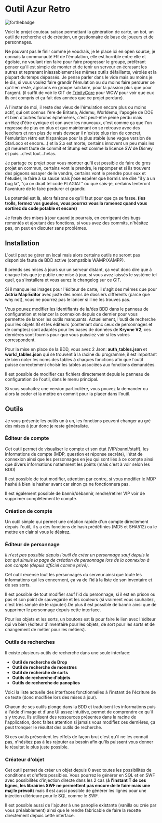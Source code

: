 # Outil Azur Retro

![forthebadge](https://forthebadge.com/images/badges/made-with-c-sharp.svg)

Voici le projet couteau suisse permettant la génération de carte, un bot, un outil de recherche et de création, un gestionnaire de base de joueurs et de personnages.

Ne pouvant pas le finir comme je voudrais, je le place ici en open source, je connais la communauté FR de l'émulation, elle est horrible entre elle et égoïste, ne voulant rien faire pour faire progresser le groupe, préférant penser qu'il est simple de monter et de tenir un serveur en écrasant les autres et reprenant inlassablement les mêmes outils défaillants, vérolés et la plupart du temps dépassés.
Je pense parler dans le vide mais au moins je le dis, si vous voulez faire grandir l'émulation ou du moins faire perdurer ce qu'il en reste, agissons en groupe solidaire, pour la passion plus que pour l'argent.
(il suffit de voir le GIT de [TrinityCore](https://github.com/TrinityCore/TrinityCore) pour WOW pour voir que eux ils ont compris et ça fait des années que ce projet perdure).

A l'instar de moi, il reste des vieux de l'émulation encore plus ou moins actif, qui ont connus l'ère de Britana, Aidemu, Worldemu, l'apogée de DOE et bien d'autres forums éphémères, c'est peut-être peine perdu mais arrêtez d'être cynique et con avec les nouveaux, c'est comme ça que l'on regresse de plus en plus et que maintenant on se retrouve avec des leechers et non plus de vrais devscar il n'existe plus rien de concret, l'émulation rétro est hispanique pour la plus stable (une vague version de StarLoco et encore...) et la 2.x est morte, certains innovent un peu mais les git meurent faute de commit et Stump est comme la licence SW de Disney et puis...c'est tout...hélas.

Je partage ce projet pour vous montrer qu'il est possible de faire de gros projet en commun, certains vont le prendre, le repomper et si ils trouvent des pigeons essayer de le vendre, certains vont le prendre pour eux et l'étudier, le faire à sa sauce mais j'ose espérer que hormis me dire "il y a un bug là", "ça on dirait tel code PLAGIAT" ou que sais-je, certains tenteront l'aventure de le faire perdurer et grandir.

Le potentiel est là, alors faisons ce qu'il faut pour que ça se fasse.
**(les trolls, fermez vos gueules, vous pourrez vous la ramenez quand vous sortirez du code potable et encore)**

Je ferais des mises à jour quand je pourrais, en corrigeant des bugs remontés et ajoutant des fonctions, si vous avez des commits, n'hésitez pas, on peut en discuter sans problèmes.

## Installation

L'outil peut se gérer en local mais alors certains outils ne seront pas disponible faute de BDD active (compatible WAMP/XAMPP).

Il prends ses mises à jours sur un serveur distant, ça veut donc dire que à chaque fois que je publie une mise à jour, si vous avez laissés le système tel quel, ça s'installera et vous aurez le changelog sur ce GIT.

Si il manque les images pour l'éditeur de carte, il s'agit des mêmes que pour **Astria Map Editor** avec juste des noms de dossiers différents (parce que why not), vous ne pourrez pas le lancer si il ne les trouves pas.

Vous pouvez modifier les identifiants de la/des BDD dans le panneau de configuration et relancer la connexion depuis ce dernier pour vous permettre de lancer les outils manquants.
Actuellement, l'outil de recherche pour les objets IG et les éditeurs (contenant donc ceux de personnages et de comptes) sont adaptés pour les bases de données de **Kryone V2**, ces dernières sont fournis pour que vous puissiez voir si les votres correspondent.

Pour la mise en place de la BDD, vous avez 2 Json: **auth_tables.json** et **world_tables.json** qui se trouvent à la racine du programme, il est important de bien noter les noms des tables à chaques fonctions afin que l'outil puisse correctement choisir les tables associées aux fonctions demandées.

Il est possible de modifier ces fichiers directement depuis le panneau de configuration de l'outil, dans le menu principal.


Si vous souhaitez une version particulière, vous pouvez la demander ou alors la coder et la mettre en commit pour la placer dans l'outil.

## Outils

Je vous présente les outils un à un, les fonctions peuvent changer au gré des mises à jour donc je reste généraliste.

### Éditeur de compte
 Cet outil permet de visualiser le compte et son état (VIP/banni/staff), les informations de compte (MDP, question et réponse secrète), l'état de connexion ainsi que les personnages en jeu qui sont liés à ce compte ainsi que divers informations notamment les points (mais c'est à voir selon les BDD)
 
 Il est possible de tout modifier, attention par contre, si vous modifier le MDP hashé à bien le hasher avant car sinon ça ne fonctionnera pas.

 Il est également possible de bannir/débannir, rendre/retirer VIP voir de supprimer complètement le compte.

 ### Création de compte
 Un outil simple qui permet une création rapide d'un compte directement depuis l'outil, il y a des fonctions de hash prédéfinies (MD5 et SHA512) ou le mettre en clair si vous le désirez.

 ### Éditeur de personnage
 *Il n'est pas possible depuis l'outil de créer un personnage sauf depuis le bot qui simule la page de création de personnage lors de la connexion à son compte (depuis officiel comme privé).*

Cet outil recense tout les personnages du serveur ainsi que toute les informations qui les concernent, ça va de l'id à la liste de son inventaire et de ses sorts.

Il est possible de tout modifier sauf l'id du personnage, si il est en prison ou pas et son point de sauvegarde et les couleurs (si vraiment vous souhaitez, c'est très simple de le rajouter).De plus il est possible de bannir ainsi que de supprimer le personnage depuis cette interface.

Pour les objets et les sorts, un boutons est là pour faire le lien avec l'éditeur qui va bien (éditeur d'inventaire pour les objets, de sort pour les sorts et de changement de métier pour les métiers).

### Outils de recherches
Il existe plusieurs outils de recherche dans une seule interface:
* **Outil de recherche de Drop**
* **Outil de recherche de monstres**
* **Outil de recherche de sorts**
* **Outils de recherche d'objets**
* **Outils de recherche de panoplies**
  
Voici la liste actuelle des interfaces fonctionnelles à l'instant de l'écriture de ce texte (donc modifiée lors des mises à jour).

Chacun de ses outils plonge dans la BDD et traduisent les informations puis à l'aide d'image et d'une UI assez intuitive, permet de comprendre ce qu'il s'y trouve.
Ils utilisent des ressources présentes dans la racine de l'application, donc faites attention si jamais vous modifiez ces dernières, ça peut tronquer le résultat des outils de recherche.

Si ces outils présentent les effets de façon brut c'est qu'il ne les connait pas, n'hésitez pas à les rajouter au besoin afin qu'ils puissent vous donner le résultat le plus juste possible.

 
### Créateur d'objet
Cet outil permet de créer un objet depuis 0 avec toutes les possibilités de conditions et d'effets possibles. Vous pourrez le générer en SQL et en SWF avec possibilités d'injection directe dans les 2 cas (**à l'instant T de ces lignes, les librairies SWF ne permettent pas encore de le faire mais une maj le prévoit**) mais il est aussi possible de générer les lignes pour une injection ultérieure pour le SQL comme le SWF.

Il est possible aussi de l'ajouter à une panoplie existante (vanilla ou crée par vous préalablement) ainsi que le rendre fabricable de faire la recette directement depuis cette interface.

